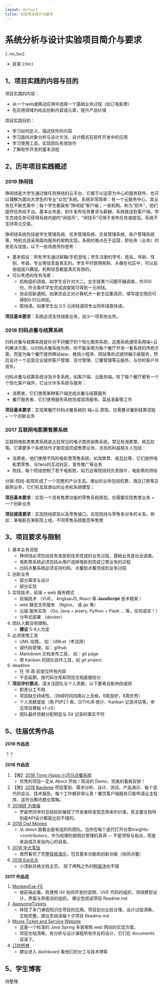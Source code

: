 ```yaml
---
layout: default
title: 实验项目简介与要求
---
```


# 系统分析与设计实验项目简介与要求
{:.no_toc}

* 目录
{:toc}

## 1、项目实践的内容与目的

项目实践的内容：

* 从一个web或移动应用中选择一个基础业务过程（如订电影票）
* 在应用领域内给出创新内容或元素，提升产品价值

项目实践目的：

* 学习如何定义、描述软件的内容
* 学习面向对象分析与设计方法、设计模式在软件开发中的应用
* 学习使用工具，实现团队有效协作
* 了解软件开发的基本流程

## 2、历年项目实践概述

### 2019 挣闲钱

挣闲钱是大学生通过做任务挣钱的云平台，它属于以运营为中心的服务软件，也可以理解为面向大学生的专业“众包”系统。系统非常简单：有一个云服务中心，其业务在不断完善中；每个学生都装有“挣闲钱”客户端；一些机构，称为“奶牛”，他们提供任务给平台。基本业务是，奶牛发布任务要求与薪酬，系统推送到客户端，学生完成任务可获得系统内部的“闲钱币”，“闲钱币”可用于发布任务或提现。系统不支持零元交易。

挣闲钱系统包括是学生管理系统、任务管理系统、交易管理系统、账户管理系统等，特别合适采用面向服务的架构实现。系统的难点在于运营，即任务（业务）的发现与投放。以下一些场景供你思考：

* 基本假设：所有学生通过邮箱/手机登陆；学生注册的学号、姓名、年龄、性别、年级、专业等信息是真实的。学生平时使用昵称、头像在社区中，可以自由组成兴趣组。机构信息都是真实有效的。
* 可以考虑的任务场景：
    - 机构组织调查。如学生会针对大二，女生就某个问题开展调查，共300份，符合条件学生完成调查就可得到一元闲钱。
    - 协会招新通知。如某协会正对计算机大一新生征集简历，填写提交简历可得到0.01元闲钱。
    - 取快递。如某学生出 0.5 元闲钱请同专业同年级取快递。

**项目基本要求**：系统必须支持调查业务，自少一项其他业务。

### 2018 扫码点餐与结算系统

扫码点餐与结算系统是针对不同餐厅的个性化服务系统，这类系统通常采用端+云的解决方案。以扫码点餐系统为例，你不能采用为每个餐厅开发一套系统的传统方案，而是为每个餐厅提供移动app、微信小程序、网站等形式提供展示层服务，然后设计一个运营企业提供客户管理、支付管理、订餐管理等云服务，与你的客户共成长。

扫码点餐与结算系统涉及许多系统，如客户端、云服务端。除了每个餐厅都有一个个性化客户端外，它设计许多系统与服务：

* 消费者，它们使用某种客户端完成点餐与结算服务
* 餐厅服务者，它们使用服务系统完成现场服务、菜品准备等工作

**项目基本要求**：实现某餐厅扫码点餐系统的 端+云 原型。仅需要点餐到结算流程 + 一个创新业务

### 2017 互联网电影票售票系统

互联网电影票售票系统是比较常见的电子商务销售系统，常见有淘票票、格瓦拉等。它需要多个系统协作才能完成完成售票业务，涉及的利益相关人包括：

* 消费者，他们使用不同的电影票零售系统，如淘票票、格瓦拉等，它们提供电影票零售、与fans的互动社区、宣传推广等业务
* 院线，每个院线控制了若干电影院，如万达等院线则负责排片、电影票的供给

分销-院线-影院形成了一个完整的产业生态。类似的业务包括机票、酒店订房等互联网业务，它们有及其类似的业务和系统模型；

**项目基本要求**：实现一个具有售票功能的零售系统原型。仅需要实现售票业务 + 一个创新业务

**项目提高要求**：实现院线原型以及零售接口，实现院线与零售多对多的关系。例如：某电影在某影院上线，不同零售系统能竞争售票

## 3、项目要求与限制

1. 基本业务流程
    - 挣闲钱必须包括任务发放到任务完成的业务过程，基础业务是社会调查。
    - 电影票系统必须包括从用户选择电影到完成订票业务的过程
    - 扫码点餐系统必须支持扫码、点餐到点餐完成的业务过程
2. 创新业务
    - 部分需求与设计
    - 部分实现
3. 实现技术，前端 + web 服务模式
    - 前端技术 （VUE， AngluarJS,  React 等 **JavaScript** 技术框架 ）
    - web 静态文件服务 （Nginx， 或 go 等）
    - 云端 服务实现 （Go, Java +  jesery, Python + Flask ... 等，任何语言！）  
    - 分布式部署 （docker）
4. 团队人数没有限制。
    - **建议** 5-8人为宜
5. 必须使用工具
    - UML 绘图， 如：UMLet（考试用）
    - 源代码管理，如：github
    - Markdown 文档发布工具， 如：git page
    - 带 Kanban 的团队协作工具，如 git project
6. deadline
    - 在 18 周 前提交所有内容
    - 不会延期，按代码仓库和项目文档直接给分
7. **项目评价要点**。请关注团队与个人贡献，以下要素会影响你成绩
    - 职责分工不明
    - 项目缺乏持续性。（持续时间四周以上及格，6周良好，8周优秀）
    - 个人贡献度低（用 PSP2.1 表、GITHUB 统计、Kanban 记录评估等，参见项目模板 x1-x5）
    - 团队最终贡献分配明显与 Git 记录的事实不符

## 5、往届优秀作品

**2019 作品选**

？？

**2018 作品选**

1. 【推】[2018 Tinny Hippo 小河马点餐系统](https://rookies-sysu.github.io/Dashboard/) 
    - 优秀的项目一定从 About 开始！简洁的 Demo，完美的看板安排！
2. 【推】[2018 Baoleme](https://baoleme.github.io/Dashboard/) 项目策划、需求分析、设计、测试、产品演示、每个迭代的会议、技术报告，每个工作都非常认真！餐饮客户端服务只能申请业主程序，这符合腾讯商业策略。
3. [2018研 为食喵](https://sysu-gogo.github.io/sysu-gogo-food-docs/) 
    - 罗裴然同学的总结较好展现了开发者转变观念带来的价值，其主要文档特别是API设计都是比较不错的。
4. [2018 Owl Movies](https://owl-movies-ticket-system.github.io/Dashboard/) 
    - 从 about 就看出是有组织的团队。当你在每个迭代打开仓库Insights->contributors，作为经理的就明白管理的真谛 -- 不是领导与指派，而是来自成员发自内心的自省。
5. [2018 中大零饭](https://dtosaad.github.io/documents/)
    - 居然看完了完整[视频演示](https://www.bilibili.com/video/av26106597)，包含基本功能和创新功能（协同点餐）
6. [2018 Eat点点](https://chickendinner8.github.io/) 
    - 小清新风格文档主页。 除了烤鸭之外的[鸭架汤](https://github.com/ChickenDinner8/SDP-document)也不错

**2017 作品选**

1. [MonkeyEye-FE](https://github.com/SYSUMonkeyEye/MonkeyEye-FE)
    - 做前端必看。有使用 Git 协同开发的说明，UVE 代码的组织，领域模型设计，界面与界面流的组织。 建议您阅读项目 Readme.md
2. [AwesomeTickets](https://github.com/AwesomeTickets)
    - 体现了多门课程知识在项目的应用。项目划分比较合理，设计过程清晰，文档完整。建议您阅读每个子项目 Readme.md
3. [Movie Ticket and Service Website](https://github.com/HYPJUDY/movie-ticket-and-service-website)
    - 这是一个标准的 Java Spring 多层架构 web 网站的实现方案。 
    - 项目文档清晰，有分析与设计课程所有作业的设计，它们在 documents 目录下。
4. [订你所想](https://github.com/SevenDwarfs)
    - 建议进入 dashboard 看他们的分工与技术博客

## 5、学生博客

待整理

